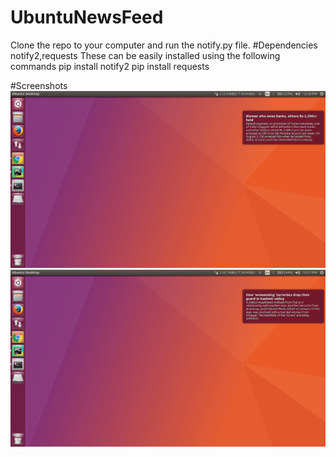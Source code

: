 # UbuntuNewsFeed
Clone the repo to your computer and run the notify.py file.
#Dependencies
notify2,requests
These can be easily installed using the following commands
pip install notify2
pip install requests

#Screenshots
![Screenshot](screenshot1.png)
![Screenshot](screenshot2.png)
